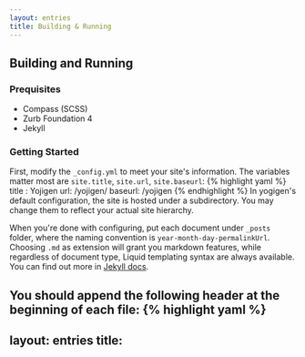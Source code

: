 ```yaml
---
layout: entries
title: Building & Running
---
```

Building and Running
--------------------

### Prequisites
* Compass (SCSS)
* Zurb Foundation 4
* Jekyll

### Getting Started
First, modify the `_config.yml` to meet your site's information. The variables matter most are `site.title`, `site.url`, `site.baseurl`:
{% highlight yaml %}
title : Yojigen
url: /yojigen/
baseurl: /yojigen
{% endhighlight %}
In yogigen's default configuration, the site is hosted under a subdirectory. You may change them to reflect your actual site hierarchy.

When you're done with configuring, put each document under `_posts` folder, where the naming convention is `year-month-day-permalinkUrl`. Choosing `.md` as extension will grant you markdown features, while regardless of document type, Liquid templating syntax are always available. You can find out more in [Jekyll docs](http://jekyllrb.com/docs/templates/).

You should append the following header at the beginning of each file:
{% highlight yaml %}
---
layout: entries
title: <Title>
---
{% endhighlight %}
Note that if you enlist any document under category `Main`, they'll be displayed on the menu bar on top of the page.

Now everything is ready. Run
{% highlight bash %}
jekyll serve -w
{% endhighlight %}
 and launch your browser to `http://localhost:4000/yojigen/`. You should see your docs shown up correctly now.
